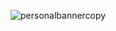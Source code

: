 

![personalbannercopy](https://user-images.githubusercontent.com/82051355/162058496-e50bce7e-a085-4e33-9d8e-e1494a2a52d3.png)
